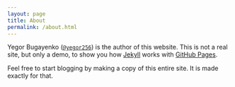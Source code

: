 ```yaml
---
layout: page
title: About
permalink: /about.html
---
```


Yegor Bugayenko ([`@yegor256`](https://github.com/yegor256)) is the author of this
website. This is not a real site, but only a demo, to
show you how [Jekyll](https://jekyllrb.com/) works
with [GitHub Pages](https://pages.github.com/).

Feel free to start blogging by making a copy of this entire
site. It is made exactly for that.

